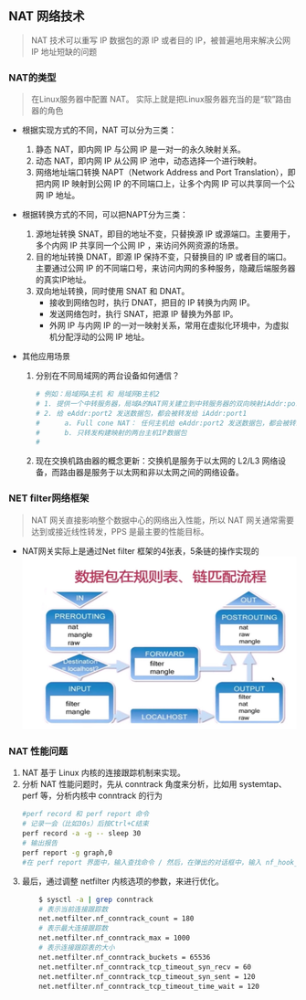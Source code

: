 ## <b>NAT 网络技术</b> ##

> NAT 技术可以重写 IP 数据包的源 IP 或者目的 IP，被普遍地用来解决公网 IP 地址短缺的问题

### <b>NAT的类型</b> ###
> 在Linux服务器中配置 NAT。 实际上就是把Linux服务器充当的是“软”路由器的角色

- 根据实现方式的不同，NAT 可以分为三类：
    1. 静态 NAT，即内网 IP 与公网 IP 是一对一的永久映射关系。
    2. 动态 NAT，即内网 IP 从公网 IP 池中，动态选择一个进行映射。
    3. 网络地址端口转换 NAPT（Network Address and Port Translation），即把内网 IP 映射到公网 IP 的不同端口上，让多个内网 IP 可以共享同一个公网 IP 地址。

- 根据转换方式的不同，可以把NAPT分为三类：
    1. 源地址转换 SNAT，即目的地址不变，只替换源 IP 或源端口。主要用于，多个内网 IP 共享同一个公网 IP ，来访问外网资源的场景。
    2. 目的地址转换 DNAT，即源 IP 保持不变，只替换目的 IP 或者目的端口。主要通过公网 IP 的不同端口号，来访问内网的多种服务，隐藏后端服务器的真实IP地址。
    3. 双向地址转换，同时使用 SNAT 和 DNAT。
        - 接收到网络包时，执行 DNAT，把目的 IP 转换为内网 IP。
        - 发送网络包时，执行 SNAT，把源 IP 替换为外部 IP。
        - 外网 IP 与内网 IP 的一对一映射关系，常用在虚拟化环境中，为虚拟机分配浮动的公网 IP 地址。

- 其他应用场景
    1. 分别在不同局域网的两台设备如何通信？
        ```sh
        # 例如：局域网A主机 和 局域网B主机2
        # 1. 提供一个中转服务器，局域A的NAT网关建立到中转服务器的双向映射iAddr:port1 <=> eAddr:port2；
        # 2. 给 eAddr:port2 发送数据包，都会被转发给 iAddr:port1
        #      a. Full cone NAT： 任何主机给 eAddr:port2 发送数据包，都会被转给 iAddr:port1
        #      b. 只转发构建映射的两台主机IP数据包
        #
        ```
    2. 现在交换机路由器的概念更新：交换机是服务于以太网的 L2/L3 网络设备，而路由器是服务于以太网和非以太网之间的网络设备。

### <b>NET filter网络框架</b> ###
>  NAT 网关直接影响整个数据中心的网络出入性能，所以 NAT 网关通常需要达到或接近线性转发，PPS 是最主要的性能目标。
- NAT网关实际上是通过Net filter 框架的4张表，5条链的操作实现的
    ![1.png](./1.png)

### <b>NAT 性能问题</b> ###
1. NAT 基于 Linux 内核的连接跟踪机制来实现。
2. 分析 NAT 性能问题时，先从 conntrack 角度来分析，比如用 systemtap、perf 等，分析内核中 conntrack 的行为
    ```sh
    #perf record 和 perf report 命令
    # 记录一会（比如30s）后按Ctrl+C结束
    perf record -a -g -- sleep 30
    # 输出报告
    perf report -g graph,0
    #在 perf report 界面中，输入查找命令 / 然后，在弹出的对话框中，输入 nf_hook_slow；最后再展开调用栈,看哪个函数占用系统资源高
    ```
3. 最后，通过调整 netfilter 内核选项的参数，来进行优化。
    ```sh
        $ sysctl -a | grep conntrack
        # 表示当前连接跟踪数
        net.netfilter.nf_conntrack_count = 180
        # 表示最大连接跟踪数
        net.netfilter.nf_conntrack_max = 1000
        # 表示连接跟踪表的大小
        net.netfilter.nf_conntrack_buckets = 65536
        net.netfilter.nf_conntrack_tcp_timeout_syn_recv = 60
        net.netfilter.nf_conntrack_tcp_timeout_syn_sent = 120
        net.netfilter.nf_conntrack_tcp_timeout_time_wait = 120
    ```


